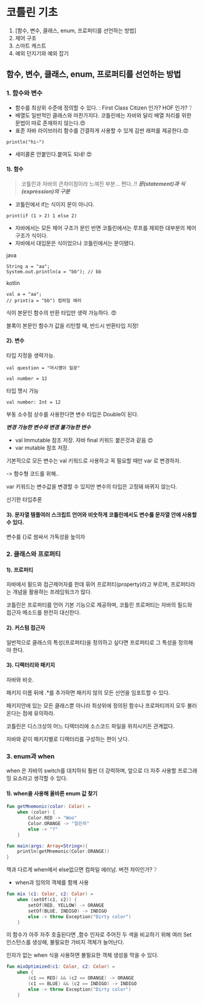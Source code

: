 # 코틀린 기초
1. [함수, 변수, 클래스, enum, 프로퍼티를 선언하는 방법]
2. 제어 구조
3. 스마트 캐스트
4. 예외 던지기와 예외 잡기

## 함수, 변수, 클래스, enum, 프로퍼티를 선언하는 방법
### 1. 함수와 변수
- 함수를 최상위 수준에 정의할 수 있다. : First Class Citizen 인가? HOF 인가? :grey_question:
- 배열도 일반적인 클래스와 마찬가지다. 코틀린에는 자바와 달리 배열 처리를 위한 문법이 따로 존재하지 않는다.:heart_eyes:
- 표준 자바 라이브러리 함수를 간결하게 사용할 수 있게 감싼 래퍼를 제공한다.:heart_eyes:
```
println("hi~")
```
- 세미콜론 안붙인다.붙여도 되네! :heart_eyes:

#### 1). 함수

> 코틀린과 자바의 큰차이점이라 느껴진 부분... 쩐다..!!
***문(statement)과 식(expression)의 구분***
- 코틀린에서 if는 식이지 문이 아니다.
```
print(if (1 > 2) 1 else 2)
```

- 자바에서는 모든 제어 구조가 문인 반면 코틀린에서는 루프를 제외한 대부분의 제어 구조가 식이다.
- 자바에서 대입문은 식이었으나 코틀린에서는 문이됐다.

java
```
String a = "aa";
System.out.println(a = "bb"); // bb
```

kotlin
```
val a = "aa";
// print(a = "bb") 컴파일 에러 
```

식이 본문인 함수의 반환 타입만 생략 가능하다. :heart_eyes:

블록이 본문인 함수가 값을 리턴할 때, 반드시 반환타입 지정!
 
#### 2). 변수

타입 지정을 생략가능.
```
val question = "머시꺵이 질문"

val number = 12
```

타입 명시 가능
```
val number: Int = 12
```

부동 소수점 상수를 사용한다면 변수 타입은 Double이 된다.

***변경 가능한 변수와 변경 불가능한 변수***
- val Immutable 참조 저장. 자바 final 키워드 붙은것과 같음 :heart_eyes:
- var mutable 참조 저장.

기본적으로 모든 변수는 val 키워드로 사용하고 꼭 필요할 때만 var 로 변경하자.

-> 함수형 코드를 위해..

var 키워드는 변수값을 변경할 수 있지만 변수의 타입은 고정돼 바뀌지 않는다.

신기한 타입추론

#### 3). 문자열 템플여러 스크립트 언어와 비숫하게 코틀린에서도 변수를 문자열 안에 사용할 수 있다.
변수를 {}로 쌈싸서 가독성을 높이자 

### 2. 클래스와 프로퍼티
#### 1). 프로퍼티
자바에서 필드와 접근제어자를 한데 묶어 프로퍼티(property)라고 부르며, 프로퍼티라는 개념을 활용하는 프레임워크가 많다.

코틀린은 프로퍼티를 언어 기본 기능으로 제공하며, 코틀린 프로퍼티는 자바의 필드와 접근자 메소드를 완전히 대신한다.

#### 2). 커스텀 접근자
일반적으로 클래스의 특성(프로퍼티)을 정의하고 싶다면 프로퍼티로 그 특성을 정의해야 한다.

#### 3). 디렉터리와 패키지
자바와 비슷.

패키지 이름 뒤에 .*를 추가하면 패키지 않의 모든 선언을 임포트할 수 있다.

패키지안에 있는 모든 클래스뿐 아니라 최상위에 정의된 함수나 프로파티까지 모두 불러온다는 점에 유의하라.

코틀린은 디스크상의 어느 디렉터리에 소스코드 파일을 위치시키든 관계없다.

자바와 같이 패키지별로 디렉터리를 구성하는 편이 낫다.

### 3. enum과 when
when 은 자바의 switch를 대치하되 훨씬 더 강력하며, 앞으로 더 자주 사용할 프로그래밍 요소라고 생각할 수 있다.

#### 1). when을 사용해 올바른 enum 값 찾기
```kotlin
fun getMnemonic(color: Color) =
	when (color) {
		Color.RED -> "Woo"
		Color.ORANGE -> "얼린쥐"
		else -> "?"
	}

fun main(args: Array<String>){
	println(getMnemonic(Color.ORANGE))
}
```
책과 다르게 when에서 else없으면 컴파일 에러남. 버전 차이인가? :grey_question:

- when과 임의의 객체를 함께 사용
```kotlin
fun mix (c1: Color, c2: Color) =
	when (setOf(c1, c2)) {
		setOf(RED, YELLOW) -> ORANGE
		setOf(BLUE, INDIGO) -> INDIGO
		else -> throw Exception("Dirty color")
	}
```
이 함수가 아주 자주 호출된다면 ,함수 인자로 주어진 두 색을 비교하기 위해 여러 Set 인스턴스를 생상헤, 불필요한 가비지 객체가 늘어난다.

인자가 없는 when 식을 사용하면 불필요한 객체 생성을 막을 수 있다.

```kotlin
fun mixOptimized(c1: Color, c2: Color) =
	when {
		(c1 == RED) && (c2 == ORANGE) -> ORANGE
		(c1 == BLUE) && (c2 == INDIGO) -> INDIGO
		else -> throw Exception("Dirty color")
	}
```

